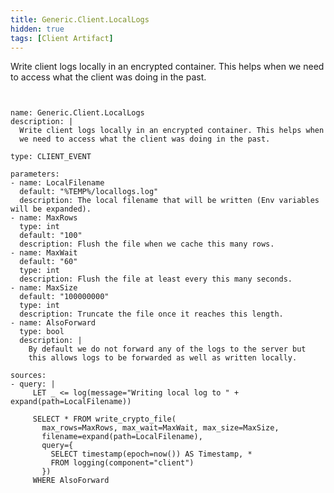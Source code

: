 ```yaml
---
title: Generic.Client.LocalLogs
hidden: true
tags: [Client Artifact]
---
```


Write client logs locally in an encrypted container. This helps when
we need to access what the client was doing in the past.


<pre><code class="language-yaml">

name: Generic.Client.LocalLogs
description: |
  Write client logs locally in an encrypted container. This helps when
  we need to access what the client was doing in the past.

type: CLIENT_EVENT

parameters:
- name: LocalFilename
  default: "%TEMP%/locallogs.log"
  description: The local filename that will be written (Env variables will be expanded).
- name: MaxRows
  type: int
  default: "100"
  description: Flush the file when we cache this many rows.
- name: MaxWait
  default: "60"
  type: int
  description: Flush the file at least every this many seconds.
- name: MaxSize
  default: "100000000"
  type: int
  description: Truncate the file once it reaches this length.
- name: AlsoForward
  type: bool
  description: |
    By default we do not forward any of the logs to the server but
    this allows logs to be forwarded as well as written locally.

sources:
- query: |
     LET _ <= log(message="Writing local log to " + expand(path=LocalFilename))

     SELECT * FROM write_crypto_file(
       max_rows=MaxRows, max_wait=MaxWait, max_size=MaxSize,
       filename=expand(path=LocalFilename),
       query={
         SELECT timestamp(epoch=now()) AS Timestamp, *
         FROM logging(component="client")
       })
     WHERE AlsoForward


</code></pre>
